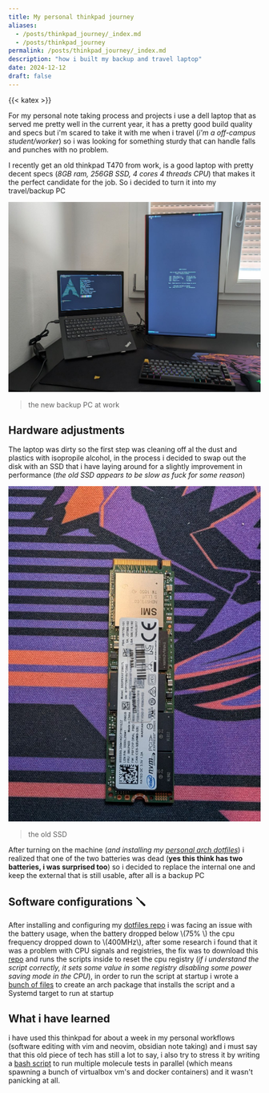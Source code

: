 ```yaml
---
title: My personal thinkpad journey
aliases:
  - /posts/thinkpad_journey/_index.md
  - /posts/thinkpad_journey
permalink: /posts/thinkpad_journey/_index.md
description: "how i built my backup and travel laptop"
date: 2024-12-12
draft: false
---
```

{{< katex >}}

For my personal note taking process and projects i use a dell laptop that as served me pretty well in the current year, it has a pretty good build quality and specs but i'm scared to take it with me when i travel (*i'm a off-campus student/worker*) so i was looking for something sturdy that can handle falls and punches with no problem.

I recently get an old thinkpad T470 from work, is a good laptop with pretty decent specs (*8GB ram, 256GB SSD, 4 cores 4 threads CPU*) that makes it the perfect candidate for the job. So i decided to turn it into my travel/backup PC

![](thinkpad.png)
> the new backup PC at work

## Hardware adjustments

The laptop was dirty so the first step was cleaning off al the dust and plastics with isopropile alcohol, in the process i decided to swap out the disk with an SSD that i have laying around for a slightly improvement in performance (*the old SSD appears to be slow as fuck for some reason*)

![](old_ssd.png)
> the old SSD

After turning on the machine (*and  installing my [personal arch dotfiles](https://github.com/carnivuth/scripts)*) i realized that one of the two batteries was dead (**yes this think has two batteries, i was surprised too**) so i decided to replace the internal one and keep the external that is still usable, after all is a backup PC

## Software configurations 🪛

After installing and configuring my [dotfiles repo](https://github.com/carnivuth/scripts) i was facing an issue with the battery usage, when the battery dropped below \\(75% \\) the cpu frequency dropped down to \\(400MHz\\), after some research i found that it was a problem with CPU signals and registries, the fix was to download this [repo](https://github.com/yyearth/turnoff-BD-PROCHOT) and runs the scripts inside to reset the cpu registry (*if i understand the script correctly, it sets some value in some registry disabling some power saving mode in the CPU*), in order to run the script at startup i wrote a [bunch of files](https://github.com/carnivuth/fix_thinkpad_battery) to create an arch package that installs the script and a Systemd target to run at startup

## What i have learned

i have used this thinkpad for about a week in my personal workflows (software editing with vim and neovim, obsidian note taking) and i must say that this old piece of tech has still a lot to say, i also try to stress it by writing a [bash script](https://github.com/carnivuth/labcraft/blob/main/scripts/test_all.sh#L5) to run multiple molecule tests in parallel (which means spawning a bunch of virtualbox vm's and docker containers) and it wasn't panicking at all.
